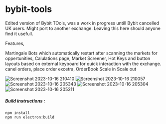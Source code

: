 # bybit-tools

Edited version of Bybit TOols, was a work in progress untill Bybit cancelled UK users. Might port to another exchange. Leaving this here should anyone find it usefull.

Features,

Martingale Bots which automatically restart after scanning the markets for oppertunities,
Calulations page,
Market Screener,
Hot Keys and button layouts based on external keyboard for quick interaction with the exchange. canel orders, place order excetra,
OrderBook
Scale in
Scale out

![Screenshot 2023-10-16 210410](https://github.com/thes3cr3t1/bybit-tools/assets/49348412/0cf79f59-4ef4-4488-9105-e0b2a069f87e)
![Screenshot 2023-10-16 210057](https://github.com/thes3cr3t1/bybit-tools/assets/49348412/0506e76a-cc80-4fc7-82d4-b60436651024)
![Screenshot 2023-10-16 205343](https://github.com/thes3cr3t1/bybit-tools/assets/49348412/6086daa0-0020-4b6c-b519-47219772d161)
![Screenshot 2023-10-16 205304](https://github.com/thes3cr3t1/bybit-tools/assets/49348412/da6e12f6-8b52-4216-a7a0-7a6a22ae71ae)
![Screenshot 2023-10-16 205211](https://github.com/thes3cr3t1/bybit-tools/assets/49348412/1a94ecf4-a979-4fa2-a1bf-08a467bb9522)


##### Build instructions :
```
npm install
npm run electron:build
```

